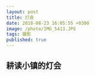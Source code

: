```yaml
---
layout: post
title: 灯会
date: 2018-08-23 16:05:55 +0300
image: /photo/IMG_5413.JPG
tags: 摄影
published: true
---
```


## 耕读小镇的灯会
